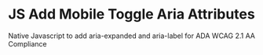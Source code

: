 ﻿# JS Add Mobile Toggle Aria Attributes

Native Javascript to add aria-expanded and aria-label for ADA WCAG 2.1 AA Compliance
